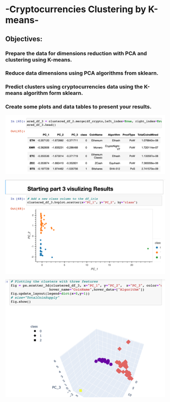 # -Cryptocurrencies Clustering by K-means-


## Objectives:

### Prepare the data for dimensions reduction with PCA and clustering using K-means.
### Reduce data dimensions using PCA algorithms from sklearn.
### Predict clusters using cryptocurrencies data using the K-means algorithm form sklearn.
### Create some plots and data tables to present your results.


![image 1 ](https://github.com/misterrustia/-Cryptocurrencies-/blob/master/images/Screen%20Shot%202021-03-19%20at%2010.18.26%20AM.png)

![image 2 ](https://github.com/misterrustia/-Cryptocurrencies-/blob/master/images/Screen%20Shot%202021-03-19%20at%2010.19.26%20AM.png)

![image 3](https://github.com/misterrustia/-Cryptocurrencies-/blob/master/images/Screen%20Shot%202021-03-19%20at%2010.19.41%20AM.png)
